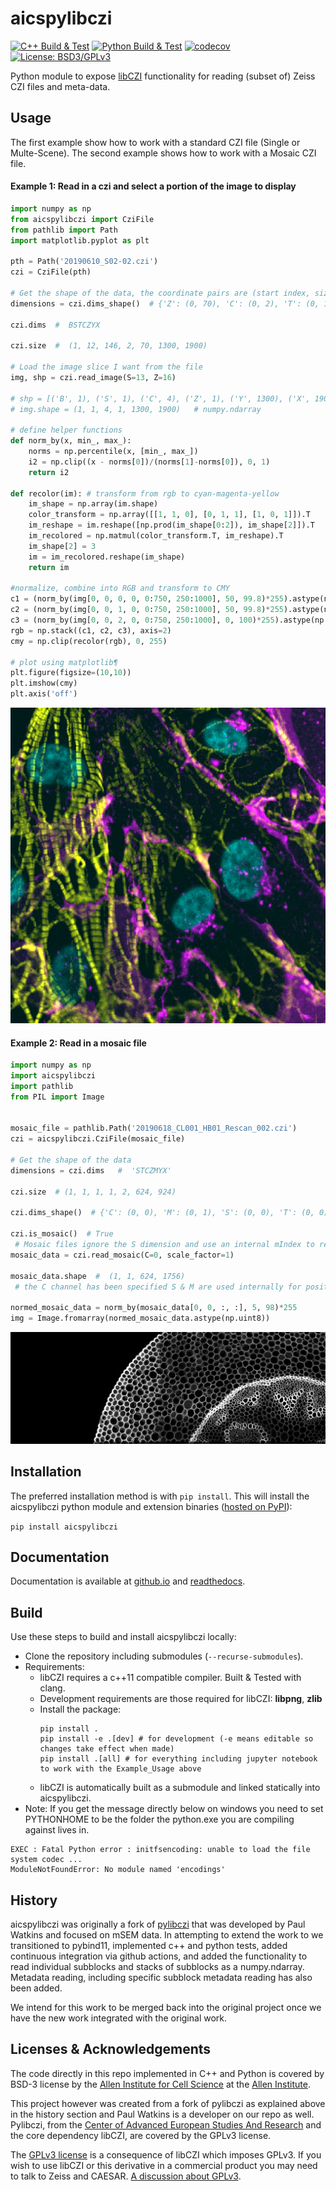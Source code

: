 # aicspylibczi
[![C++ Build & Test](https://github.com/AllenCellModeling/aicspylibczi/workflows/C%2B%2B%20Master%20Build/badge.svg)](https://github.com/AllenCellModeling/aicspylibczi/actions)
[![Python Build & Test](https://github.com/AllenCellModeling/aicspylibczi/workflows/Python%20Master%20Build/badge.svg)](https://github.com/AllenCellModeling/aicspylibczi/actions)
[![codecov](https://codecov.io/gh/AllenCellModeling/aicspylibczi/branch/feature/pybind11/graph/badge.svg)](https://codecov.io/gh/AllenCellModeling/aicspylibczi)
[![License: BSD3/GPLv3](https://img.shields.io/badge/License-BSD3/GPLv3-blue.svg)](https://github.com/AllenCellModeling/aicspylibczi/blob/master/LICENSE)

Python module to expose [libCZI](https://github.com/zeiss-microscopy/libCZI) functionality for reading (subset of) Zeiss CZI files and meta-data.

## Usage

The first example show how to work with a standard CZI file (Single or Multe-Scene). The second example shows how to work with a Mosaic CZI file.

#### Example 1:  Read in a czi and select a portion of the image to display
```python
import numpy as np
from aicspylibczi import CziFile
from pathlib import Path
import matplotlib.pyplot as plt

pth = Path('20190610_S02-02.czi')
czi = CziFile(pth)

# Get the shape of the data, the coordinate pairs are (start index, size)
dimensions = czi.dims_shape()  # {'Z': (0, 70), 'C': (0, 2), 'T': (0, 146), 'S': (0, 12), 'B': (0, 1)}

czi.dims  #  BSTCZYX

czi.size  #  (1, 12, 146, 2, 70, 1300, 1900) 

# Load the image slice I want from the file
img, shp = czi.read_image(S=13, Z=16)

# shp = [('B', 1), ('S', 1), ('C', 4), ('Z', 1), ('Y', 1300), ('X', 1900)]  # List[(Dimension, size), ...] 
# img.shape = (1, 1, 4, 1, 1300, 1900)   # numpy.ndarray

# define helper functions
def norm_by(x, min_, max_):
    norms = np.percentile(x, [min_, max_])
    i2 = np.clip((x - norms[0])/(norms[1]-norms[0]), 0, 1)
    return i2

def recolor(im): # transform from rgb to cyan-magenta-yellow
    im_shape = np.array(im.shape)
    color_transform = np.array([[1, 1, 0], [0, 1, 1], [1, 0, 1]]).T
    im_reshape = im.reshape([np.prod(im_shape[0:2]), im_shape[2]]).T
    im_recolored = np.matmul(color_transform.T, im_reshape).T
    im_shape[2] = 3
    im = im_recolored.reshape(im_shape)
    return im

#normalize, combine into RGB and transform to CMY
c1 = (norm_by(img[0, 0, 0, 0, 0:750, 250:1000], 50, 99.8)*255).astype(np.uint8)
c2 = (norm_by(img[0, 0, 1, 0, 0:750, 250:1000], 50, 99.8)*255).astype(np.uint8)
c3 = (norm_by(img[0, 0, 2, 0, 0:750, 250:1000], 0, 100)*255).astype(np.uint8)
rgb = np.stack((c1, c2, c3), axis=2)
cmy = np.clip(recolor(rgb), 0, 255)

# plot using matplotlib¶
plt.figure(figsize=(10,10))
plt.imshow(cmy)
plt.axis('off')
```
![Cardio Image](images/cardio.png)

#### Example 2:  Read in a mosaic file 
```python
import numpy as np
import aicspylibczi
import pathlib
from PIL import Image


mosaic_file = pathlib.Path('20190618_CL001_HB01_Rescan_002.czi')
czi = aicspylibczi.CziFile(mosaic_file)

# Get the shape of the data
dimensions = czi.dims   #  'STCZMYX'

czi.size  # (1, 1, 1, 1, 2, 624, 924)

czi.dims_shape()  # {'C': (0, 0), 'M': (0, 1), 'S': (0, 0), 'T': (0, 0), 'X': (0, 923), 'Y': (0, 623), 'Z': (0, 0)}

czi.is_mosaic()  # True 
 # Mosaic files ignore the S dimension and use an internal mIndex to reconstruct, the scale factor allows one to generate a manageable image
mosaic_data = czi.read_mosaic(C=0, scale_factor=1) 

mosaic_data.shape  #  (1, 1, 624, 1756)
 # the C channel has been specified S & M are used internally for position so this is (T, Z, Y, X)

normed_mosaic_data = norm_by(mosaic_data[0, 0, :, :], 5, 98)*255
img = Image.fromarray(normed_mosaic_data.astype(np.uint8))
```
![Mosaic Image](images/mosaic.png)

## Installation

The preferred installation method is with `pip install`.
This will install the aicspylibczi python module and extension binaries ([hosted on PyPI](https://pypi.org/project/aicspylibczi/)):

`
pip install aicspylibczi
`

## Documentation

Documentation is available at 
[github.io](https://allencellmodeling.github.io/aicspylibczi) and 
[readthedocs](https://aicspylibczi.readthedocs.io/en/latest/index.html). 

## Build

Use these steps to build and install aicspylibczi locally:

* Clone the repository including submodules (`--recurse-submodules`).
* Requirements:
  * libCZI requires a c++11 compatible compiler. Built & Tested with clang.
  * Development requirements are those required for libCZI: **libpng**, **zlib**
  * Install the package:
    ```
    pip install .
    pip install -e .[dev] # for development (-e means editable so changes take effect when made)
    pip install .[all] # for everything including jupyter notebook to work with the Example_Usage above
    ```
  * libCZI is automatically built as a submodule and linked statically into aicspylibczi.
* Note: If you get the message directly below on windows you need to set PYTHONHOME to be the folder the python.exe you are compiling against lives in.
 ```
EXEC : Fatal Python error : initfsencoding: unable to load the file system codec ... 
ModuleNotFoundError: No module named 'encodings'
``` 

## History

aicspylibczi was originally a fork of [pylibczi](https:://github.com/elhuhdron/pylibczi) that was developed by 
Paul Watkins and focused on mSEM data. In attempting to extend the work to we transitioned 
to pybind11, implemented c++ and python tests, added continuous integration via github actions, 
and added the functionality to read individual subblocks and stacks of subblocks as a numpy.ndarray. 
Metadata reading, including specific subblock metadata reading has also been added.  

We intend for this work to be merged back into the original project once we have the new work integrated with
the original work.


## Licenses & Acknowledgements

The code directly in this repo implemented in C++ and Python is covered by BSD-3 license by the [Allen Institute for 
Cell Science](https://www.allencell.org/what-we-do.html) at the [Allen Institute](https://alleninstitute.org/). 

This project however was created from a fork of pylibczi as explained above in the history section and Paul Watkins 
is a developer on our repo as well. Pylibczi, from 
the [Center of Advanced European Studies And Research](https://www.caesar.de/en/about-caesar/) 
and the core dependency libCZI, are covered by the GPLv3 license. 

The [GPLv3 license](https://www.gnu.org/licenses/gpl-3.0.en.html) is a consequence of libCZI which imposes GPLv3. If 
you wish to use libCZI or this derivative in a commercial product you may need to talk to 
Zeiss and CAESAR. [A discussion about GPLv3](https://choosealicense.com/licenses/gpl-3.0/). 





